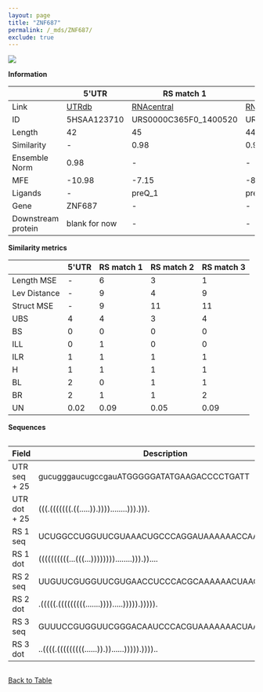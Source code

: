 ```yaml
---
layout: page
title: "ZNF687"
permalink: /_mds/ZNF687/
exclude: true
---
```




![](../../alns_9.28.22/aln_5HSAA123710_0.979.png?raw=true)


**Information**

| | 5'UTR       | RS match 1   | RS match 2  | RS match 3 |
| ---- | ----------- | ----------- | ----------- | ----------- |
| Link | <a href="http://utrdb.ba.itb.cnr.it/getutr/5HSAA123710/1" target="_blank" rel="noopener noreferrer">UTRdb</a>   | <a href="https://rnacentral.org/rna/URS0000C365F0/1400520" target="_blank" rel="noopener noreferrer">RNAcentral</a>     |<a href="https://rnacentral.org/rna/URS0000C2DD64/67855" target="_blank" rel="noopener noreferrer">RNAcentral</a>  | <a href="https://rnacentral.org/rna/URS0000C19192/1497679" target="_blank" rel="noopener noreferrer">RNAcentral</a>   |
| ID | 5HSAA123710     | URS0000C365F0_1400520     | URS0000C2DD64_67855     | URS0000C19192_1497679     |
| Length | 42     |  45    | 44   |  45    |
| Similarity | - | 0.98 | 0.98 | 0.98 |
| Ensemble Norm | 0.98 | - | - | - |
| MFE | -10.98 | -7.15 | -8.83 | -8.56 |
| Ligands | - | preQ_1 | preQ_1 | preQ_1 |
| Gene | ZNF687 | - | - | - |
| Downstream protein | blank for now    |    -    | -  | - |


**Similarity metrics**

| | 5'UTR       | RS match 1   | RS match 2  | RS match 3 |
| ---- | ----------- | ----------- | ----------- | ----------- |
| Length MSE | - | 6 | 3 | 1 |
| Lev Distance | - | 9 | 4 | 9 |
| Struct MSE | - | 9 | 11 | 11 |
| UBS| 4 | 4 | 3 | 4 |
| BS | 0 | 0 | 0 | 0 |
| ILL | 0 | 1 | 0 | 0 |
| ILR | 1 | 1 | 1 | 1 |
| H | 1 | 1 | 1 | 1 |
| BL | 2 | 0 | 1 | 1 |
| BR | 2 | 1 | 1 | 2 |
| UN | 0.02 | 0.09 | 0.05 | 0.09 |

**Sequences**


<div style="overflow-x:auto;">

<table>
<colgroup>
<col width="30%" />
<col width="70%" />
</colgroup>
<thead>
<tr class="header">
<th>Field</th>
<th>Description</th>
</tr>
</thead>
<tbody>
<tr>
<td markdown="span">UTR seq + 25 </td>
<td markdown="span"> gucugggaucugccgauATGGGGGATATGAAGACCCCTGATT </td>
</tr>
<tr>
<td markdown="span">UTR dot + 25  </td>
<td markdown="span"> (((.(((((((.((.....)).))))........))).))).
</td>
</tr>


<tr>
<td markdown="span">RS 1 seq </td>
<td markdown="span"> UCUGGCCUGGUUCGUAAACUGCCCAGGAUAAAAAACCAAGAACUU
</td>
</tr>


<tr>
<td markdown="span">RS 1 dot </td>
<td markdown="span"> ((((((((((...(((...))))))))........))).))....
</td>
</tr>


<tr>
<td markdown="span">RS 2 seq </td>
<td markdown="span"> UUGUUCGUGGUUCGUGAACCUCCCACGCAAAAAACUAAGGAUAU
</td>
</tr>


<tr>
<td markdown="span">RS 2 dot </td>
<td markdown="span"> .(((((.(((((((((.......)))).....))))).))))).
</td>
</tr>


<tr>
<td markdown="span">RS 3 seq </td>
<td markdown="span"> GUUUCCGUGGUUCGGGACAAUCCCACGUAAAAAAACUAAGGAGUG
</td>
</tr>


<tr>
<td markdown="span">RS 3 dot </td>
<td markdown="span"> ..((((.(((((((((......)).))......))))).))))..
</td>
</tr>

</tbody>
</table>


</div>


[Back to Table](../../display)
